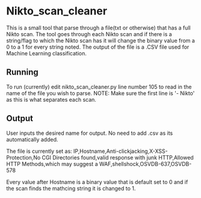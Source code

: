 # Nikto_scan_cleaner
This is a small tool that parse through a file(txt or otherwise)
that has a full Nikto scan. The tool goes through each Nikto scan
and if there is a string/flag to which the Nikto scan has it will
change the binary value from a 0 to a 1 for every string noted.
The output of the file is a .CSV file used for Machine Learning
classification.

## Running
To run (currently) edit nikto_scan_cleaner.py line number 105
to read in the name of the file you wish to parse. NOTE: Make sure
the first line is '- Nikto' as this is what separates each scan.

## Output
User inputs the desired name for output. No need to add .csv as its automatically added.

The file is currently set as:
IP,Hostname,Anti-clickjacking,X-XSS-Protection,No CGI Directories found,valid response with junk HTTP,Allowed HTTP Methods,which may suggest a WAF,shellshock,OSVDB-637,OSVDB-578

Every value after Hostname is a binary value that is default set to
0 and if the scan finds the mathcing string it is changed to 1.

